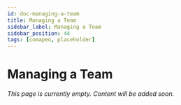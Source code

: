 ```yaml
---
id: doc-managing-a-team
title: Managing a Team
sidebar_label: Managing a Team
sidebar_position: 44
tags: [comapeo, placeholder]
---
```


# Managing a Team

*This page is currently empty. Content will be added soon.*

